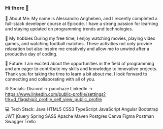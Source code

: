 ### Hi there 👋

💫 About Me:
My name is Alessandro Angheben,
and I recently completed a full-stack developer course at Epicode.
I have a strong passion for learning and staying updated on programming trends
and technologies.

🎈 My hobbies
During my free time, I enjoy watching movies, playing video games,
and watching football matches. These activities not only provide relaxation
but also inspire me creatively and allow me to unwind after a productive day of coding.

🌱  Future:
I am excited about the opportunities in the field of programming
and am eager to contribute my skills and knowledge to innovative projects.
Thank you for taking the time to learn a bit about me. I look forward to connecting
and collaborating with all of you.

🌐 Socials:
Discord -> pacohaze
LinkedIn -> https://www.linkedin.com/public-profile/settings?trk=d_flagship3_profile_self_view_public_profile

💻 Tech Stack:
Java HTML5 CSS3 TypeScript JavaScript Angular Bootstrap JWT jQuery Spring SASS Apache Maven Postgres Canva Figma Postman Swagger Trello
